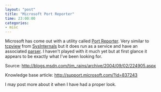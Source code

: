 ```yaml
---
layout: "post"
title: "Microsoft Port Reporter"
time: 23:00:00
categories: 
- misc
---
```

Microsoft has come out with a utility called <a href="http://www.microsoft.com/downloads/details.aspx?familyid=69ba779b-bae9-4243-b9d6-63e62b4bcd2e&amp;displaylang=en" target="_blank">Port Reporter</a>. Very similar to <a href="http://www.sysinternals.com/ntw2k/source/tcpview.shtml" target="_blank">tcpview</a> from <a href="http://www.sysinternals.com/" target="_blank">SysInternals</a> but it does run as a service and have an associated <a href="http://download.microsoft.com/download/2/8/8/28810043-0e21-4004-89a3-2f477a74186f/PRParser.exe" target="_blank">parser</a>. I haven't played with it much yet but at first glance it appears to be exactly what I've been looking for.

Source: <a href="http://blogs.msdn.com/tim_rains/archive/2004/09/02/224905.aspx" target="_blank">http://blogs.msdn.com/tim_rains/archive/2004/09/02/224905.aspx</a>

Knowledge base article: <a href="http://support.microsoft.com/?id=837243" target="_blank">http://support.microsoft.com/?id=837243</a>

I may post more about it when I have had a proper look.